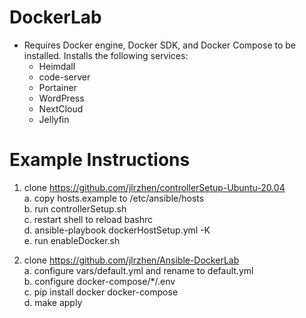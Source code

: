 # DockerLab
- Requires Docker engine, Docker SDK, and Docker Compose to be installed. Installs the following services:
  - Heimdall
  - code-server
  - Portainer
  - WordPress
  - NextCloud
  - Jellyfin

# Example Instructions
1. clone https://github.com/jlrzhen/controllerSetup-Ubuntu-20.04
<br/>  a. copy hosts.example to /etc/ansible/hosts
<br/>  b. run controllerSetup.sh 
<br/>  c. restart shell to reload bashrc
<br/>  d. ansible-playbook dockerHostSetup.yml -K
<br/>  e. run enableDocker.sh

2. clone https://github.com/jlrzhen/Ansible-DockerLab
<br/>  a. configure vars/default.yml and rename to default.yml
<br/>  b. configure docker-compose/\*/.env
<br/>  c. pip install docker docker-compose
<br/>  d. make apply
